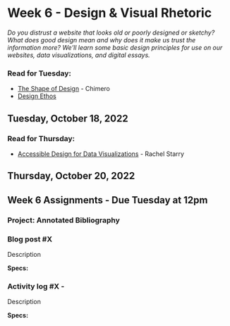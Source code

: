 # Week 6 - Design & Visual Rhetoric
*Do you distrust a website that looks old or poorly designed or sketchy? What does good design mean and why does it make us trust the information more? We'll learn some basic design principles for use on our websites, data visualizations, and digital essays.*


### Read for Tuesday: 
* [The Shape of Design](https://shapeofdesignbook.com/chapters/00-introduction/) - Chimero
* [Design Ethos](https://yournamehere.scholarslab.org/design-ethos/)

## Tuesday, October 18, 2022

### Read for Thursday:
* [Accessible Design for Data Visualizations](https://www.youtube.com/watch?v=PfrtZeYmKkk) - Rachel Starry 


## Thursday, October 20, 2022

## Week 6 Assignments - Due Tuesday at 12pm

### Project: Annotated Bibliography

### Blog post #X 
Description

**Specs:** 

### Activity log #X - 
Description

**Specs:** 